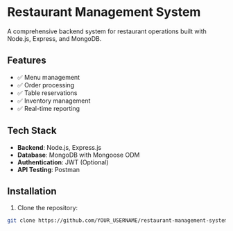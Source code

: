 # Restaurant Management System

A comprehensive backend system for restaurant operations built with Node.js, Express, and MongoDB.

## Features

- ✅ Menu management
- ✅ Order processing
- ✅ Table reservations
- ✅ Inventory management
- ✅ Real-time reporting

## Tech Stack

- **Backend**: Node.js, Express.js
- **Database**: MongoDB with Mongoose ODM
- **Authentication**: JWT (Optional)
- **API Testing**: Postman

## Installation

1. Clone the repository:
```bash
git clone https://github.com/YOUR_USERNAME/restaurant-management-system.git
